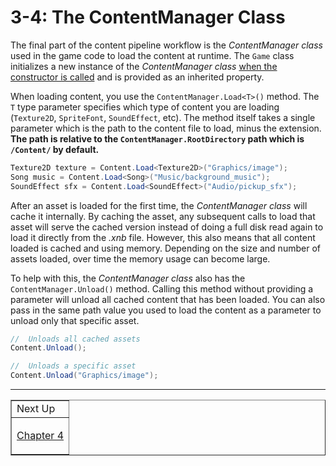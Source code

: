 # 3-4: The ContentManager Class

The final part of the content pipeline workflow is the *ContentManager class* used in the game code to load the content at runtime. The `Game` class initializes a new instance of the *ContentManager class* [when the constructor is called](./05_the_game_class.md#the-game1-constructor) and is provided as an inherited property.

When loading content, you use the `ContentManager.Load<T>()` method.  The `T` type parameter specifies which type of content you are loading (`Texture2D`, `SpriteFont`, `SoundEffect`, etc).  The method itself takes a single parameter which is the path to the content file to load, minus the extension.  **The path is relative to the `ContentManager.RootDirectory` path which is `/Content/` by default.**  
   
```cs
Texture2D texture = Content.Load<Texture2D>("Graphics/image");
Song music = Content.Load<Song>("Music/background_music");
SoundEffect sfx = Content.Load<SoundEffect>("Audio/pickup_sfx");
```

After an asset is loaded for the first time, the *ContentManager class* will cache it internally.  By caching the asset, any subsequent calls to load that asset will serve the cached version instead of doing a full disk read again to load it directly from the *.xnb* file.  However, this also means that all content loaded is cached and using memory.  Depending on the size and number of assets loaded, over time the memory usage can become large.

To help with this, the *ContentManager class* also has the `ContentManager.Unload()` method.  Calling this method without providing a parameter will unload all cached content that has been loaded. You can also pass in the same path value you used to load the content as a parameter to unload only that specific asset.

```cs
//  Unloads all cached assets
Content.Unload();

//  Unloads a specific asset
Content.Unload("Graphics/image");
```
---

<div align="right"><table border=1><tr><td>Next Up</td></tr><tr><td>

[Chapter 4]()

</td></tr></table></div>
